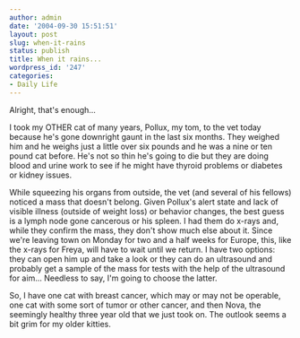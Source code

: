 ```yaml
---
author: admin
date: '2004-09-30 15:51:51'
layout: post
slug: when-it-rains
status: publish
title: When it rains...
wordpress_id: '247'
categories:
- Daily Life
---
```


Alright, that's enough...

I took my OTHER cat of many years, Pollux, my tom, to the vet today
because he's gone downright gaunt in the last six months. They weighed
him and he weighs just a little over six pounds and he was a nine or ten
pound cat before. He's not so thin he's going to die but they are doing
blood and urine work to see if he might have thyroid problems or
diabetes or kidney issues.

While squeezing his organs from outside, the vet (and several of his
fellows) noticed a mass that doesn't belong. Given Pollux's alert state
and lack of visible illness (outside of weight loss) or behavior
changes, the best guess is a lymph node gone cancerous or his spleen. I
had them do x-rays and, while they confirm the mass, they don't show
much else about it. Since we're leaving town on Monday for two and a
half weeks for Europe, this, like the x-rays for Freya, will have to
wait until we return. I have two options: they can open him up and take
a look or they can do an ultrasound and probably get a sample of the
mass for tests with the help of the ultrasound for aim... Needless to
say, I'm going to choose the latter.

So, I have one cat with breast cancer, which may or may not be operable,
one cat with some sort of tumor or other cancer, and then Nova, the
seemingly healthy three year old that we just took on. The outlook seems
a bit grim for my older kitties.
